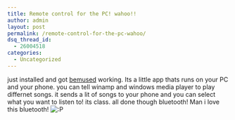 ```yaml
---
title: Remote control for the PC! wahoo!!
author: admin
layout: post
permalink: /remote-control-for-the-pc-wahoo/
dsq_thread_id:
  - 26004518
categories:
  - Uncategorized
---
```

just installed and got [bemused][1] working. Its a little app thats runs on your PC and your phone. you can tell winamp and windows media player to play differnet songs. it sends a lit of songs to your phone and you can select what you want to listen to! its class. all done though bluetooth! Man i love this bluetooth! <img src="http://blog.lotas-smartman.net/wp-includes/images/smilies/icon_razz.gif" alt=":P" class="wp-smiley" />

 [1]: http://www.compsoc.man.ac.uk/~ashley/bemused/